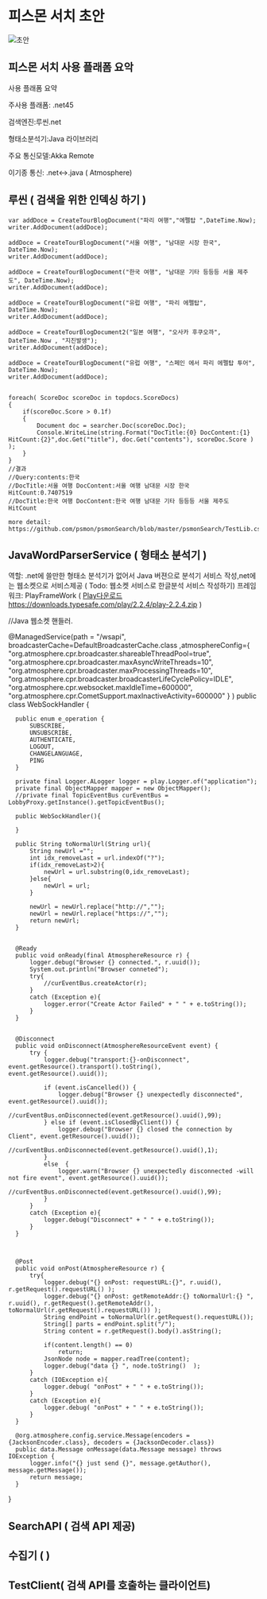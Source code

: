 # 피스몬 서치 초안
![초안](http://psmon.x-y.net/doc/img/basiccomponent.PNG)


## 피스몬 서치 사용 플래폼 요악

사용 플래폼 요약

주사용 플래폼: .net45

검색엔진:루씬.net

형태소분석기:Java 라이브러리

주요 통신모델:Akka Remote

이기종 통신: .net<->.java ( Atmosphere)

## 루씬 ( 검색을 위한 인덱싱 하기 )

	var addDoce = CreateTourBlogDocument("파리 여행","에펠탑 ",DateTime.Now);
	writer.AddDocument(addDoce);

	addDoce = CreateTourBlogDocument("서울 여행", "남대문 시장 한국", DateTime.Now);
	writer.AddDocument(addDoce);

	addDoce = CreateTourBlogDocument("한국 여행", "남대문 기타 등등등 서울 제주도", DateTime.Now);
	writer.AddDocument(addDoce);

	addDoce = CreateTourBlogDocument("유럽 여행", "파리 에펠탑", DateTime.Now);
	writer.AddDocument(addDoce);

	addDoce = CreateTourBlogDocument2("일본 여행", "오사카 후쿠오까", DateTime.Now , "지진발생");
	writer.AddDocument(addDoce);

	addDoce = CreateTourBlogDocument("유럽 여행", "스페인 에서 파리 에펠탑 투어", DateTime.Now);
	writer.AddDocument(addDoce);


	foreach( ScoreDoc scoreDoc in topdocs.ScoreDocs)
	{
		if(scoreDoc.Score > 0.1f)
		{
			Document doc = searcher.Doc(scoreDoc.Doc);
			Console.WriteLine(string.Format("DocTitle:{0} DocContent:{1}  HitCount:{2}",doc.Get("title"), doc.Get("contents"), scoreDoc.Score ) );
		}
	}    
	//결과
	//Query:contents:한국
	//DocTitle:서울 여행 DocContent:서울 여행 남대문 시장 한국  HitCount:0.7407519
	//DocTitle:한국 여행 DocContent:한국 여행 남대문 기타 등등등 서울 제주도  HitCount

	more detail: https://github.com/psmon/psmonSearch/blob/master/psmonSearch/TestLib.cs


## JavaWordParserService ( 형태소 분석기 )

역할: .net에 쓸만한 형태소 분석기가 없어서 Java 버젼으로 분석기 서비스 작성,net에는 웹소켓으로 서비스제공 ( Todo: 웹소켓 서비스로 한글분석 서비스 작성하기)
프레임워크: PlayFrameWork ( [Play다운로드](https://downloads.typesafe.com/play/2.2.4/play-2.2.4.zip) https://downloads.typesafe.com/play/2.2.4/play-2.2.4.zip )


  //Java 웹소켓 핸들러.
  
  @ManagedService(path = "/wsapi",
          broadcasterCache=DefaultBroadcasterCache.class
          ,atmosphereConfig={
          "org.atmosphere.cpr.broadcaster.shareableThreadPool=true",
          "org.atmosphere.cpr.broadcaster.maxAsyncWriteThreads=10",
          "org.atmosphere.cpr.broadcaster.maxProcessingThreads=10",
          "org.atmosphere.cpr.broadcaster.broadcasterLifeCyclePolicy=IDLE",
          "org.atmosphere.cpr.websocket.maxIdleTime=600000",
          "org.atmosphere.cpr.CometSupport.maxInactiveActivity=600000"
  }
  )
  public class WebSockHandler {
  
      public enum e_operation {
          SUBSCRIBE,
          UNSUBSCRIBE,
          AUTHENTICATE,
          LOGOUT,
          CHANGELANGUAGE,
          PING
      }
  
      private final Logger.ALogger logger = play.Logger.of("application");
      private final ObjectMapper mapper = new ObjectMapper();
      //private final TopicEventBus curEventBus = LobbyProxy.getInstance().getTopicEventBus();
  
      public WebSockHandler(){
  
      }
  
      public String toNormalUrl(String url){
          String newUrl ="";
          int idx_removeLast = url.indexOf("?");
          if(idx_removeLast>2){
              newUrl = url.substring(0,idx_removeLast);
          }else{
              newUrl = url;
          }
  
          newUrl = newUrl.replace("http://","");
          newUrl = newUrl.replace("https://","");
          return newUrl;
      }
  
  
      @Ready
      public void onReady(final AtmosphereResource r) {
          logger.debug("Browser {} connected.", r.uuid());
          System.out.println("Browser conneted");
          try{
              //curEventBus.createActor(r);
          }
          catch (Exception e){
              logger.error("Create Actor Failed" + " " + e.toString());
          }
      }
  
  
      @Disconnect
      public void onDisconnect(AtmosphereResourceEvent event) {
          try {
              logger.debug("transport:{}-onDisconnect", event.getResource().transport().toString(), event.getResource().uuid());
  
              if (event.isCancelled()) {
                  logger.debug("Browser {} unexpectedly disconnected", event.getResource().uuid());
                  //curEventBus.onDisconnected(event.getResource().uuid(),99);
              } else if (event.isClosedByClient()) {
                  logger.debug("Browser {} closed the connection by Client", event.getResource().uuid());
                  //curEventBus.onDisconnected(event.getResource().uuid(),1);
              }
              else  {
                  logger.warn("Browser {} unexpectedly disconnected -will not fire event", event.getResource().uuid());
                  //curEventBus.onDisconnected(event.getResource().uuid(),99);
              }
          }
          catch (Exception e){
              logger.debug("Disconnect" + " " + e.toString());
          }
      }
  
  
  
      @Post
      public void onPost(AtmosphereResource r) {
          try{
              logger.debug("{} onPost: requestURL:{}", r.uuid(), r.getRequest().requestURL() );
              logger.debug("{} onPost: getRemoteAddr:{} toNormalUrl:{} ", r.uuid(), r.getRequest().getRemoteAddr(), toNormalUrl(r.getRequest().requestURL()) );
              String endPoint = toNormalUrl(r.getRequest().requestURL());
              String[] parts = endPoint.split("/");
              String content = r.getRequest().body().asString();
  
              if(content.length() == 0)
                  return;
              JsonNode node = mapper.readTree(content);
              logger.debug("data {} ", node.toString()  );
          }
          catch (IOException e){
              logger.debug( "onPost" + " " + e.toString());
          }
          catch (Exception e){
              logger.debug( "onPost" + " " + e.toString());
          }
      }
  
      @org.atmosphere.config.service.Message(encoders = {JacksonEncoder.class}, decoders = {JacksonDecoder.class})
      public data.Message onMessage(data.Message message) throws IOException {
          logger.info("{} just send {}", message.getAuthor(), message.getMessage());
          return message;
      }
  
  }

## SearchAPI ( 검색 API 제공)

## 수집기  (  )

## TestClient( 검색 API를 호출하는 클라이언트)


